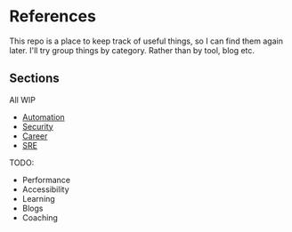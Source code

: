 # References

This repo is a place to keep track of useful things, so I can find them again later.
I'll try group things by category. Rather than by tool, blog etc.

## Sections
All WIP

- [Automation][1]
- [Security][2]
- [Career][3]
- [SRE][4]

TODO:
- Performance
- Accessibility
- Learning
- Blogs
- Coaching



[1]: automation.md
[2]: security.md
[3]: career.md
[4]: sre.md
